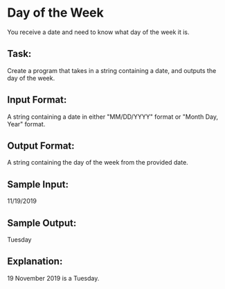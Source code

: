 # Day of the Week  

You receive a date and need to know what day of the week it is. 
 
## Task: 
Create a program that takes in a string containing a date, and outputs the day of the week.

## Input Format: 
A string containing a date in either "MM/DD/YYYY" format or "Month Day, Year" format.

## Output Format: 
A string containing the day of the week from the provided date.

## Sample Input: 
11/19/2019

## Sample Output: 
Tuesday

## Explanation: 
19 November 2019 is a Tuesday.
